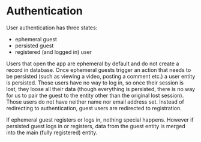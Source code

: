 Authentication
==============

User authentication has three states:

- ephemeral guest
- persisted guest
- registered (and logged in) user

Users that open the app are ephemeral by default and do not create a record in database.
Once ephemeral guests trigger an action that needs to be persisted (such as viewing a video,
posting a comment etc.) a user entity is persisted. Those users have no way to log in, so
once their session is lost, they loose all their data (though everything is persisted, there
is no way for us to pair the guest to the entity other than the original lost session).
Those users do not have neither name nor email address set. Instead of redirecting to authentication,
guest users are redirected to registration.

If ephemeral guest registers or logs in, nothing special happens. However if persisted guest
logs in or registers, data from the guest entity is merged into the main (fully registered) entity.
